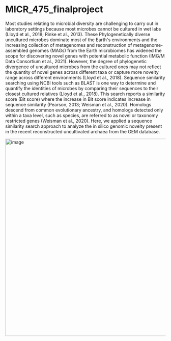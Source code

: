# MICR_475_finalproject

Most studies relating to microbial diversity are challenging to carry out in laboratory settings because most microbes cannot be cultured in wet labs (Lloyd et al., 2018; Rinke et al., 2013).   These Phylogenetically diverse uncultured microbes dominate most of the Earth's environments and the increasing collection of metagenomes and reconstruction of metagenome-assembled genomes (MAGs) from the Earth microbiomes has widened the scope for discovering novel genes with potential metabolic function (IMG/M Data Consortium et al., 2021). However, the degree of phylogenetic divergence of uncultured microbes from the cultured ones may not reflect the quantity of novel genes across different taxa or capture more novelty range across different environments (Lloyd et al., 2018). 
Sequence similarity searching using NCBI tools such as BLAST is one way to determine and quantify the identities of microbes by comparing their sequences to their closest cultured relatives (Lloyd et al., 2018). This search reports a similarity score (Bit score) where the increase in Bit score indicates increase in sequence similarity (Pearson, 2013; Weisman et al., 2020).  Homologs descend from common evolutionary ancestry, and homologs detected only within a taxa level, such as species, are referred to as novel or taxonomy restricted genes (Weisman et al., 2020).
Here, we applied a sequence similarity search approach to analyze the in silico genomic novelty present in the recent reconstructed uncultivated archaea from the GEM database.

<img width="620" alt="image" src="https://github.com/oduwoleiyanu/MICR_475_finalproject/assets/70406767/a11677c1-453b-4636-b606-fbef3abedc8d">
